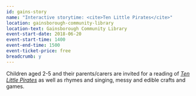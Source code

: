```yaml
---
id: gains-story
name: "Interactive storytime: <cite>Ten Little Pirates</cite>"
location: gainsborough-community-library
location-text: Gainsborough Community Library
event-start-date: 2018-06-20
event-start-time: 1400
event-end-time: 1500
event-ticket-price: free
breadcrumb: y
---
```


Children aged 2-5 and their parents/carers are invited for a reading of [<cite>Ten Little Pirates</cite>](https://suffolk.spydus.co.uk/cgi-bin/spydus.exe/ENQ/OPAC/BIBENQ?BRN=2098411) as well as rhymes and singing, messy and edible crafts and games.
